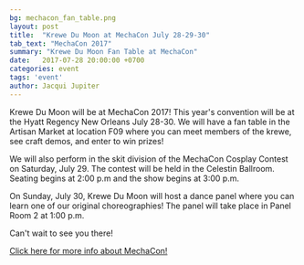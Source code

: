 ```yaml
---
bg: mechacon_fan_table.png
layout: post
title:  "Krewe Du Moon at MechaCon July 28-29-30"
tab_text: "MechaCon 2017"
summary: "Krewe Du Moon Fan Table at MechaCon"
date:   2017-07-28 20:00:00 +0700
categories: event
tags: 'event'
author: Jacqui Jupiter
---
```



Krewe Du Moon will be at MechaCon 2017! This year's convention will be at the Hyatt Regency New Orleans July 28-30. We will have a fan table in the Artisan Market at location F09 where you can meet members of the krewe, see craft demos, and enter to win prizes!

We will also perform in the skit division of the MechaCon Cosplay Contest on Saturday, July 29. The contest will be held in the Celestin Ballroom. Seating begins at 2:00 p.m and the show begins at 3:00 p.m.

On Sunday, July 30, Krewe Du Moon will host a dance panel where you can learn one of our original choreographies! The panel will take place in Panel Room 2 at 1:00 p.m.

Can't wait to see you there!

[Click here for more info about MechaCon!]( http://www.mechacon.com)
